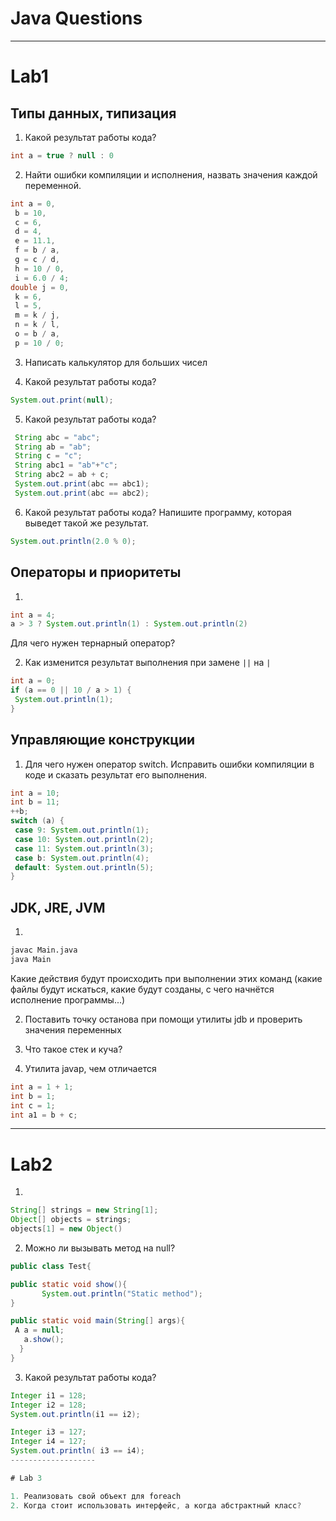 # Java Questions

-------------------

# Lab1

## Типы данных, типизация

1. Какой результат работы кода?
```java
int a = true ? null : 0
```

2. Найти ошибки компиляции и исполнения, назвать значения каждой переменной.
```java
int a = 0,
 b = 10,
 c = 6,
 d = 4,
 e = 11.1,
 f = b / a,
 g = c / d,
 h = 10 / 0,
 i = 6.0 / 4;
double j = 0,
 k = 6,
 l = 5,
 m = k / j,
 n = k / l,
 o = b / a,
 p = 10 / 0;
```

3. Написать калькулятор для больших чисел

4. Какой результат работы кода?
```java
System.out.print(null);
```

5. Какой результат работы кода?
```java
 String abc = "abc";
 String ab = "ab";
 String c = "c";
 String abc1 = "ab"+"c";
 String abc2 = ab + c;
 System.out.print(abc == abc1);
 System.out.print(abc == abc2);
```
6. Какой результат работы кода? Напишите программу, которая выведет такой же результат.
```java
System.out.println(2.0 % 0);
``` 

## Операторы и приоритеты
1. 
```java
int a = 4;
a > 3 ? System.out.println(1) : System.out.println(2)
```
Для чего нужен тернарный оператор?

2. Как изменится результат выполнения при замене `||` на `|` 
```java
int a = 0;
if (a == 0 || 10 / a > 1) {
 System.out.println(1);
}
```


## Управляющие конструкции

1. Для чего нужен оператор switch.
Исправить ошибки компиляции в коде и сказать результат его выполнения.
```java
int a = 10;
int b = 11;
++b;
switch (a) {
 case 9: System.out.println(1);
 case 10: System.out.println(2);
 case 11: System.out.println(3);
 case b: System.out.println(4);
 default: System.out.println(5);
}
```

## JDK, JRE, JVM
1. 
```bash
javac Main.java
java Main
```
Какие действия будут происходить при выполнении этих команд (какие файлы будут искаться, какие будут созданы, с чего начнётся исполнение программы...)

2. Поставить точку останова при помощи утилиты jdb и проверить значения переменных

3. Что такое стек и куча?

4. Утилита javap, чем отличается
```java
int a = 1 + 1;
int b = 1;
int c = 1;
int a1 = b + c;
```

-------------------

# Lab2

1. 
```java
String[] strings = new String[1];
Object[] objects = strings;
objects[1] = new Object()
```

2. Можно ли вызывать метод на null?
```java
public class Test{

public static void show(){
       System.out.println("Static method");
}

public static void main(String[] args){
 A a = null;
   a.show();
  }
}
```

3. Какой результат работы кода?
```java
Integer i1 = 128;
Integer i2 = 128;
System.out.println(i1 == i2);

Integer i3 = 127;
Integer i4 = 127;
System.out.println( i3 == i4);
-------------------

# Lab 3

1. Реализовать свой объект для foreach
2. Когда стоит использовать интерфейс, а когда абстрактный класс?

